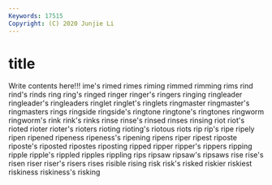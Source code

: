 ```yaml
---
Keywords: 17515
Copyright: (C) 2020 Junjie Li
---
```


# title

Write contents here!!!
ime's
rimed 
rimes 
riming 
rimmed 
rimming 
rims 
rind 
rind's 
rinds 
ring
ring's 
ringed 
ringer 
ringer's 
ringers 
ringing 
ringleader 
ringleader's 
ringleaders 
ringlet
ringlet's 
ringlets 
ringmaster 
ringmaster's 
ringmasters 
rings 
ringside 
ringside's 
ringtone 
ringtone's
ringtones 
ringworm 
ringworm's 
rink 
rink's 
rinks 
rinse 
rinse's 
rinsed 
rinses
rinsing 
riot 
riot's 
rioted 
rioter 
rioter's 
rioters 
rioting 
rioting's 
riotous
riots 
rip 
rip's 
ripe 
ripely 
ripen 
ripened 
ripeness 
ripeness's 
ripening
ripens 
riper 
ripest 
riposte 
riposte's 
riposted 
ripostes 
riposting 
ripped 
ripper
ripper's 
rippers 
ripping 
ripple 
ripple's 
rippled 
ripples 
rippling 
rips 
ripsaw
ripsaw's 
ripsaws 
rise 
rise's 
risen 
riser 
riser's 
risers 
rises 
risible
rising 
risk 
risk's 
risked 
riskier 
riskiest 
riskiness 
riskiness's 
risking 
